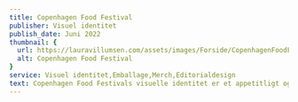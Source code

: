 ```yaml
---
title: Copenhagen Food Festival
publisher: Visuel identitet
publish_date: Juni 2022
thumbnail: {
  url: https://lauravillumsen.com/assets/images/Forside/CopenhagenFoodFestival_Forside.png,
  alt: Copenhagen Food Festival
}
service: Visuel identitet,Emballage,Merch,Editorialdesign
text: Copenhagen Food Festivals visuelle identitet er et appetitligt og sommerligt design, med fokus på at omfavne den moderne og urbane målgruppe. Motiverne af frugt og grønt, er malet i håndet, og skal give følelsen af nærvær og sanselighed. Den visuelle identitet er et møde med analoge og digitale teknikker, hvor balancen mellem de to teknikker, skal give et moderne udtryk. Den visuelle identitet blev designet i forbindelse med et eksamensprojekt på Danmarks Medie- og Journalisthøjskole.
---
```


<img src="https://lauravillumsen.com/assets/images/CopenhagenFoodFestival_underside/1_CopenhagenFoodFestival_underside.png" alt="">
<img src="https://lauravillumsen.com/assets/images/CopenhagenFoodFestival_underside/2_CopenhagenFoodFestival_underside.png" alt="">
<img src="https://lauravillumsen.com/assets/images/CopenhagenFoodFestival_underside/3_CopenhagenFoodFestival_underside.jpg" alt="">
<img src="https://lauravillumsen.com/assets/images/CopenhagenFoodFestival_underside/4_CopenhagenFoodFestival_underside.png" alt="">
<img src="https://lauravillumsen.com/assets/images/CopenhagenFoodFestival_underside/5_CopenhagenFoodFestival_underside.png" alt="">
<img src="https://lauravillumsen.com/assets/images/CopenhagenFoodFestival_underside/6_CopenhagenFoodFestival_underside.png" alt="">
<img src="https://lauravillumsen.com/assets/images/CopenhagenFoodFestival_underside/7_CopenhagenFoodFestival_underside.png" alt="">
<img src="https://lauravillumsen.com/assets/images/CopenhagenFoodFestival_underside/8_CopenhagenFoodFestival_underside.png" alt="">
